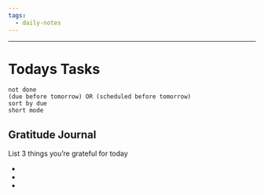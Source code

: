 ```yaml
---
tags:
  - daily-notes
---
```

---
# Todays Tasks

```tasks
not done
(due before tomorrow) OR (scheduled before tomorrow)
sort by due
short mode
```

## Gratitude Journal

List 3 things you’re grateful for today

- 
- 
- 
